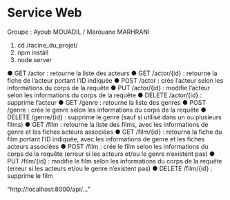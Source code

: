 
# Service Web

Groupe : Ayoub MOUADIL / Marouane MARHRANI


1) cd /racine_du_projet/
2) npm install
3) node server

● GET /actor : retourne la liste des acteurs
● GET /actor/{id} : retourne la fiche de l’acteur portant l’ID indiquée
● POST /actor : crée l’acteur selon les informations du corps de la requête
● PUT /actor/{id} : modifie l’acteur selon les informations du corps de la requête
● DELETE /actor/{id} : supprime l’acteur
● GET /genre : retourne la liste des genres
● POST /genre : crée le genre selon les informations du corps de la requête
● DELETE /genre/{id} : supprime le genre (sauf si utilisé dans un ou plusieurs
films)
● GET /film : retourne la liste des films, avec les informations de genre et les fiches
acteurs associées
● GET /film/{id} : retourne la fiche du film portant l’ID indiquée, avec les
informations de genre et les fiches acteurs associées
● POST /film : crée le film selon les informations du corps de la requête (erreur si
les acteurs et/ou le genre n’existent pas)
● PUT /film/{id} : modifie le film selon les informations du corps de la requête
(erreur si les acteurs et/ou le genre n’existent pas)
● DELETE /film/{id} : supprime le film


“http://localhost:8000/api/…”
